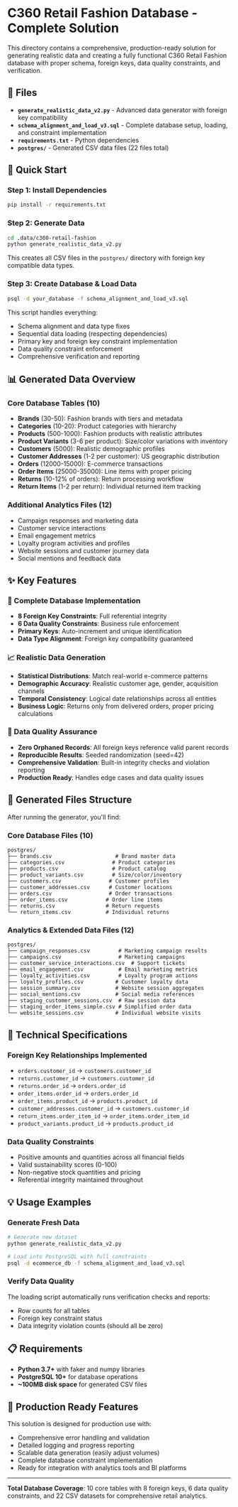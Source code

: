 # C360 Retail Fashion Database - Complete Solution

This directory contains a comprehensive, production-ready solution for generating realistic data and creating a fully functional C360 Retail Fashion database with proper schema, foreign keys, data quality constraints, and verification.

## 📁 Files

- **`generate_realistic_data_v2.py`** - Advanced data generator with foreign key compatibility
- **`schema_alignment_and_load_v3.sql`** - Complete database setup, loading, and constraint implementation
- **`requirements.txt`** - Python dependencies
- **`postgres/`** - Generated CSV data files (22 files total)

## 🚀 Quick Start

### Step 1: Install Dependencies
```bash
pip install -r requirements.txt
```

### Step 2: Generate Data
```bash
cd .data/c360-retail-fashion
python generate_realistic_data_v2.py
```
This creates all CSV files in the `postgres/` directory with foreign key compatible data types.

### Step 3: Create Database & Load Data
```bash
psql -d your_database -f schema_alignment_and_load_v3.sql
```
This script handles everything:
- Schema alignment and data type fixes
- Sequential data loading (respecting dependencies)
- Primary key and foreign key constraint implementation
- Data quality constraint enforcement
- Comprehensive verification and reporting

## 📊 Generated Data Overview

### Core Database Tables (10)
- **Brands** (30-50): Fashion brands with tiers and metadata
- **Categories** (10-20): Product categories with hierarchy
- **Products** (500-1000): Fashion products with realistic attributes
- **Product Variants** (3-6 per product): Size/color variations with inventory
- **Customers** (5000): Realistic demographic profiles
- **Customer Addresses** (1-2 per customer): US geographic distribution
- **Orders** (12000-15000): E-commerce transactions
- **Order Items** (25000-35000): Line items with proper pricing
- **Returns** (10-12% of orders): Return processing workflow
- **Return Items** (1-2 per return): Individual returned item tracking

### Additional Analytics Files (12)
- Campaign responses and marketing data
- Customer service interactions
- Email engagement metrics
- Loyalty program activities and profiles
- Website sessions and customer journey data
- Social mentions and feedback data

## ✨ Key Features

### 🔗 Complete Database Implementation
- **8 Foreign Key Constraints**: Full referential integrity
- **6 Data Quality Constraints**: Business rule enforcement
- **Primary Keys**: Auto-increment and unique identification
- **Data Type Alignment**: Foreign key compatibility guaranteed

### 📈 Realistic Data Generation
- **Statistical Distributions**: Match real-world e-commerce patterns
- **Demographic Accuracy**: Realistic customer age, gender, acquisition channels
- **Temporal Consistency**: Logical date relationships across all entities
- **Business Logic**: Returns only from delivered orders, proper pricing calculations

### 🎯 Data Quality Assurance
- **Zero Orphaned Records**: All foreign keys reference valid parent records
- **Reproducible Results**: Seeded randomization (seed=42)
- **Comprehensive Validation**: Built-in integrity checks and violation reporting
- **Production Ready**: Handles edge cases and data quality issues

## 📁 Generated Files Structure

After running the generator, you'll find:

### Core Database Files (10)
```
postgres/
├── brands.csv                    # Brand master data
├── categories.csv               # Product categories
├── products.csv                 # Product catalog
├── product_variants.csv         # Size/color/inventory
├── customers.csv               # Customer profiles
├── customer_addresses.csv      # Customer locations
├── orders.csv                  # Order transactions
├── order_items.csv            # Order line items
├── returns.csv                # Return requests
└── return_items.csv           # Individual returns
```

### Analytics & Extended Data Files (12)
```
postgres/
├── campaign_responses.csv         # Marketing campaign results
├── campaigns.csv                  # Marketing campaigns
├── customer_service_interactions.csv  # Support tickets
├── email_engagement.csv           # Email marketing metrics
├── loyalty_activities.csv         # Loyalty program actions
├── loyalty_profiles.csv          # Customer loyalty data
├── session_summary.csv           # Website session aggregates
├── social_mentions.csv           # Social media references
├── staging_customer_sessions.csv  # Raw session data
├── staging_order_items_simple.csv # Simplified order data
└── website_sessions.csv          # Individual website visits
```

## 🔧 Technical Specifications

### Foreign Key Relationships Implemented
- `orders.customer_id` → `customers.customer_id`
- `returns.customer_id` → `customers.customer_id`
- `returns.order_id` → `orders.order_id`
- `order_items.order_id` → `orders.order_id`
- `order_items.product_id` → `products.product_id`
- `customer_addresses.customer_id` → `customers.customer_id`
- `return_items.order_item_id` → `order_items.order_item_id`
- `product_variants.product_id` → `products.product_id`

### Data Quality Constraints
- Positive amounts and quantities across all financial fields
- Valid sustainability scores (0-100)
- Non-negative stock quantities and pricing
- Referential integrity maintained throughout

## 💡 Usage Examples

### Generate Fresh Data
```bash
# Generate new dataset
python generate_realistic_data_v2.py

# Load into PostgreSQL with full constraints
psql -d ecommerce_db -f schema_alignment_and_load_v3.sql
```

### Verify Data Quality
The loading script automatically runs verification checks and reports:
- Row counts for all tables
- Foreign key constraint status
- Data integrity violation counts (should all be zero)

## 📋 Requirements

- **Python 3.7+** with faker and numpy libraries
- **PostgreSQL 10+** for database operations
- **~100MB disk space** for generated CSV files

## 🎯 Production Ready Features

This solution is designed for production use with:
- Comprehensive error handling and validation
- Detailed logging and progress reporting
- Scalable data generation (easily adjust volumes)
- Complete database constraint implementation
- Ready for integration with analytics tools and BI platforms

---

**Total Database Coverage**: 10 core tables with 8 foreign keys, 6 data quality constraints, and 22 CSV datasets for comprehensive retail analytics.